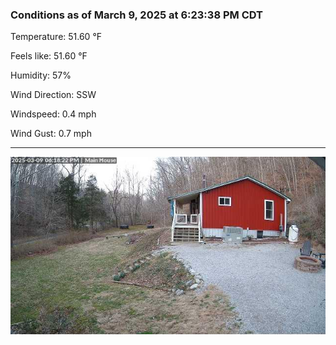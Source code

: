 ### Conditions as of March 9, 2025 at 6:23:38 PM CDT 

Temperature: 51.60 &deg;F

Feels like: 51.60 &deg;F

Humidity: 57%

Wind Direction: SSW

Windspeed: 0.4 mph

Wind Gust: 0.7 mph

---

<img src="./images/latest.jpeg"/>

